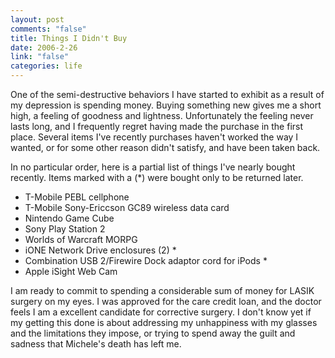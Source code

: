 ```yaml
--- 
layout: post
comments: "false"
title: Things I Didn't Buy
date: 2006-2-26
link: "false"
categories: life
---
```

One of the semi-destructive behaviors I have started to exhibit as a result of my depression is spending money. Buying something new gives me a short high, a feeling of goodness and lightness. Unfortunately the feeling never lasts long, and I frequently regret having made the purchase in the first place. Several items I've recently purchases haven't worked the way I wanted, or for some other reason didn't satisfy, and have been taken back.

In no particular order, here is a partial list of things I've nearly bought recently. Items marked with a (*) were bought only to be returned later.
<ul>
<li class="il">T-Mobile PEBL cellphone</li>
<li class="il">T-Mobile Sony-Ericcson GC89 wireless data card</li>
<li class="il">Nintendo Game Cube</li>
<li class="il">Sony Play Station 2</li>
<li class="il">Worlds of Warcraft MORPG</li>
<li class="il">iONE Network Drive enclosures (2) *</li>
<li class="il">Combination USB 2/Firewire Dock adaptor cord for iPods *</li>
<li class="il">Apple iSight Web Cam</li>
</ul>
I am ready to commit to spending a considerable sum of money for LASIK surgery on my eyes. I was approved for the care credit loan, and the doctor feels I am a excellent candidate for corrective surgery. I don't know yet if my getting this done is about addressing my unhappiness with my glasses and the limitations they impose, or trying to spend away the guilt and sadness that Michele's death has left me.

